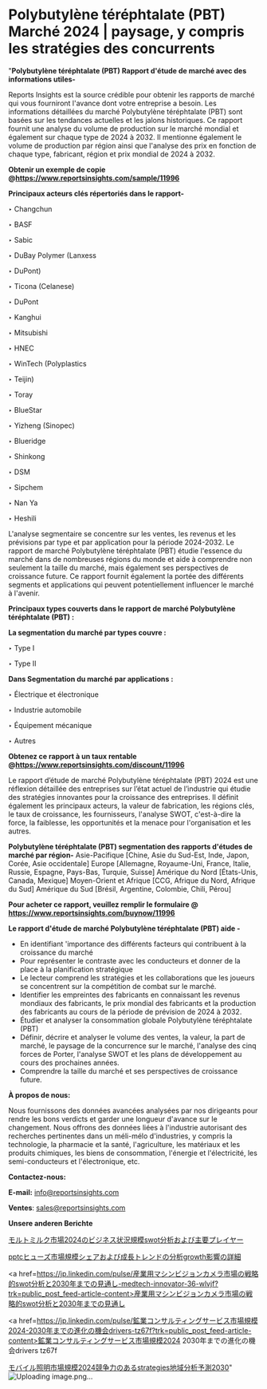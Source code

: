 # Polybutylène téréphtalate (PBT) Marché 2024 | paysage, y compris les stratégies des concurrents

"<strong>Polybutylène téréphtalate (PBT) Rapport d'étude de marché avec des informations utiles-</strong>

Reports Insights est la source crédible pour obtenir les rapports de marché qui vous fourniront l'avance dont votre entreprise a besoin. Les informations détaillées du marché Polybutylène téréphtalate (PBT) sont basées sur les tendances actuelles et les jalons historiques. Ce rapport fournit une analyse du volume de production sur le marché mondial et également sur chaque type de 2024 à 2032. Il mentionne également le volume de production par région ainsi que l'analyse des prix en fonction de chaque type, fabricant, région et prix mondial de 2024 à 2032.

<strong><b>Obtenir un exemple de copie @</b></strong><a href=https://www.reportsinsights.com/sample/11996><strong><b>https://www.reportsinsights.com/sample/11996</b></strong></a>

<b>Principaux acteurs clés répertoriés dans le rapport-</b>

<b> </b>‣ Changchun

‣ BASF

‣ Sabic

‣ DuBay Polymer (Lanxess

‣ DuPont)

‣ Ticona (Celanese)

‣ DuPont

‣ Kanghui

‣ Mitsubishi

‣ HNEC

‣ WinTech (Polyplastics

‣ Teijin)

‣ Toray

‣ BlueStar

‣ Yizheng (Sinopec)

‣ Blueridge

‣ Shinkong

‣ DSM

‣ Sipchem

‣ Nan Ya

‣ Heshili

L'analyse segmentaire se concentre sur les ventes, les revenus et les prévisions par type et par application pour la période 2024-2032. Le rapport de marché Polybutylène téréphtalate (PBT) étudie l'essence du marché dans de nombreuses régions du monde et aide à comprendre non seulement la taille du marché, mais également ses perspectives de croissance future. Ce rapport fournit également la portée des différents segments et applications qui peuvent potentiellement influencer le marché à l'avenir.

<strong>Principaux types couverts dans le rapport de marché Polybutylène téréphtalate (PBT) :</strong>

<strong>La segmentation du marché par types couvre :</strong>

‣ Type I

‣ Type II

<strong>Dans Segmentation du marché par applications :</strong>

‣ Électrique et électronique

‣ Industrie automobile

‣ Équipement mécanique

‣ Autres

<strong><b>Obtenez ce rapport à un taux rentable @</b></strong><a href=https://www.reportsinsights.com/discount/11996><strong><b>https://www.reportsinsights.com/discount/11996</b></strong></a>

Le rapport d’étude de marché Polybutylène téréphtalate (PBT) 2024 est une réflexion détaillée des entreprises sur l’état actuel de l’industrie qui étudie des stratégies innovantes pour la croissance des entreprises. Il définit également les principaux acteurs, la valeur de fabrication, les régions clés, le taux de croissance, les fournisseurs, l'analyse SWOT, c'est-à-dire la force, la faiblesse, les opportunités et la menace pour l'organisation et les autres.

<strong>Polybutylène téréphtalate (PBT) segmentation des rapports d'études de marché par région-</strong>
Asie-Pacifique [Chine, Asie du Sud-Est, Inde, Japon, Corée, Asie occidentale]
Europe [Allemagne, Royaume-Uni, France, Italie, Russie, Espagne, Pays-Bas, Turquie, Suisse]
Amérique du Nord [États-Unis, Canada, Mexique]
Moyen-Orient et Afrique [CCG, Afrique du Nord, Afrique du Sud]
Amérique du Sud [Brésil, Argentine, Colombie, Chili, Pérou]

<strong>Pour acheter ce rapport, veuillez remplir le formulaire @   <a href=https://www.reportsinsights.com/buynow/11996>https://www.reportsinsights.com/buynow/11996</a></strong>

<strong>Le rapport d'étude de marché Polybutylène téréphtalate (PBT) aide -</strong>
<ul>
  <li>En identifiant 'importance des différents facteurs qui contribuent à la croissance du marché</li>
  <li>Pour représenter le contraste avec les conducteurs et donner de la place à la planification stratégique</li>
  <li>Le lecteur comprend les stratégies et les collaborations que les joueurs se concentrent sur la compétition de combat sur le marché.</li>
  <li>Identifier les empreintes des fabricants en connaissant les revenus mondiaux des fabricants, le prix mondial des fabricants et la production des fabricants au cours de la période de prévision de 2024 à 2032.</li>
  <li>Étudier et analyser la consommation globale Polybutylène téréphtalate (PBT)</li>
  <li>Définir, décrire et analyser le volume des ventes, la valeur, la part de marché, le paysage de la concurrence sur le marché, l'analyse des cinq forces de Porter, l'analyse SWOT et les plans de développement au cours des prochaines années.</li>
  <li>Comprendre la taille du marché et ses perspectives de croissance future.</li>
</ul>
<strong>À propos de nous:</strong>

Nous fournissons des données avancées analysées par nos dirigeants pour rendre les bons verdicts et garder une longueur d'avance sur le changement. Nous offrons des données liées à l'industrie autorisant des recherches pertinentes dans un méli-mélo d'industries, y compris la technologie, la pharmacie et la santé, l'agriculture, les matériaux et les produits chimiques, les biens de consommation, l'énergie et l'électricité, les semi-conducteurs et l'électronique, etc.

<strong>Contactez-nous:</strong>

<strong>E-mail:</strong> <a href=mailto:info@reportsinsights.com>info@reportsinsights.com</a>

<strong>Ventes</strong>: <a href=mailto:sales@reportsinsights.com>sales@reportsinsights.com</a>

<strong>Unsere anderen Berichte</strong>

<a href=https://www.linkedin.com/pulse/モルトミルク市場2024のビジネス状況規模swot分析および主要プレイヤー-reports-insights-expert-4t4fe/>モルトミルク市場2024のビジネス状況規模swot分析および主要プレイヤー</a>

<a href=https://www.linkedin.com/pulse/pptcヒューズ市場規模シェアおよび成長トレンドの分析growth影響の詳細-tribunal-analytics-360-kushf/>pptcヒューズ市場規模シェアおよび成長トレンドの分析growth影響の詳細</a>

<a href=https://jp.linkedin.com/pulse/産業用マシンビジョンカメラ市場の戦略的swot分析と2030年までの見通し-medtech-innovator-36-wlvjf?trk=public_post_feed-article-content>産業用マシンビジョンカメラ市場の戦略的swot分析と2030年までの見通し</a>

<a href=https://jp.linkedin.com/pulse/鉱業コンサルティングサービス市場規模2024-2030年までの進化の機会drivers-tz67f?trk=public_post_feed-article-content>鉱業コンサルティングサービス市場規模2024 2030年までの進化の機会drivers tz67f</a>

<a href=https://www.linkedin.com/pulse/モバイル照明市場規模2024競争力のあるstrategies地域分析予測2030-tribunal-analytics-360-ljevf/>モバイル照明市場規模2024競争力のあるstrategies地域分析予測2030</a>"
![Uploading image.png…]()
